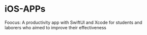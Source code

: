 # iOS-APPs
Foocus: A productivity app with SwiftUI and Xcode for students and laborers who aimed to improve their effectiveness
